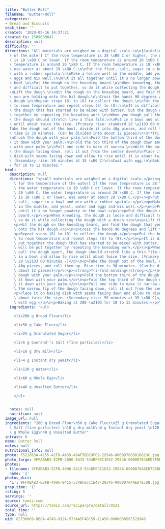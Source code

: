 ```yaml
---
title: "Butter Roll"
filename: "Butter-Roll"
categories:
- Bread and Biscuits
cook_time: ''
created: '2020-05-16 14:37:21'
created_ts: 1589639841
description: null
difficulty: ''
directions: "All materials are weighed on a digital scale.\n\n[Guideline for the temperature\
  \ of the water] If the room temperature is 28 \xB0 C or higher, the water temperature\
  \ is 10 \xB0 C or lower. If the room temperature is around 20 \xB0 C, the water\
  \ temperature is around 20 \xB0 C. If the room temperature is 10 \xB0 C or lower,\
  \ use water at about 28 \xB0 C.\n\nPut the flour, salt, sugar in a bowl and mix\
  \ with a rubber spatula.\n\nMake a hollow well in the middle, add yeast, water and\
  \ eggs and mix well.\n\nPut it all together until it's no longer powdery in the\
  \ bowl.\n\nPut the dough on the kneading board.\n\nWhen kneading, the dough is loose\
  \ and difficult to put together, so do it while collecting the dough with a drech.\n\
  \nLift the dough.\n\nHit the dough on the kneading board, and fold the dough that\
  \ you are holding onto the hit dough.\n\nCross the hands 90 degrees and lift the\
  \ dough.\n\nRepeat steps (6) to (8) to collect the dough.\n\nPut the butter warmed\
  \ to room temperature and repeat steps (5) to (8).\n\nIt is difficult to put together\
  \ the dough that has started to be mixed with butter, but the dough will be put\
  \ together by repeating the kneading work.\n\nWhen you dough pull the dough apart,\
  \ the dough should stretch like a thin film.\n\nPut in a bowl and allow to rise\
  \ until about twice the size. (Primary rise: standard 28 \u2103 60 minutes ~)\n\n\
  Take the dough out of the bowl, divide it into 40g pieces, and roll them up. Rise\
  \ time is 30 minutes. (Can be divided into about 12 pieces)\n\n**Tri-fold molding**\n\
  \nCrush the dough with your palm.\n\nFold the bottom third of the dough up and press\
  \ it down with your palm.\n\nFold the top third of the dough down and press it down\
  \ with your palm.\n\nPull one side to make it narrow.\n\nWith the narrow tip of\
  \ the dough facing down, roll it out from the center down\n\nPlace it on baking\
  \ dish with seams facing down and allow to rise until it is about twice the size.\
  \ (Secondary rise: 50 minutes at 35 \xB0 C)\n\nCoat with egg.\n\nBaking at 200 \u2103\
  \ for 10 to 12 minutes."
html:
  description: null
  directions: "<p>All materials are weighed on a digital scale.</p>\n<p>[Guideline\
    \ for the temperature of the water] If the room temperature is 28 \xB0 C or higher,\
    \ the water temperature is 10 \xB0 C or lower. If the room temperature is around\
    \ 20 \xB0 C, the water temperature is around 20 \xB0 C. If the room temperature\
    \ is 10 \xB0 C or lower, use water at about 28 \xB0 C.</p>\n<p>Put the flour,\
    \ salt, sugar in a bowl and mix with a rubber spatula.</p>\n<p>Make a hollow well\
    \ in the middle, add yeast, water and eggs and mix well.</p>\n<p>Put it all together\
    \ until it's no longer powdery in the bowl.</p>\n<p>Put the dough on the kneading\
    \ board.</p>\n<p>When kneading, the dough is loose and difficult to put together,\
    \ so do it while collecting the dough with a drech.</p>\n<p>Lift the dough.</p>\n\
    <p>Hit the dough on the kneading board, and fold the dough that you are holding\
    \ onto the hit dough.</p>\n<p>Cross the hands 90 degrees and lift the dough.</p>\n\
    <p>Repeat steps (6) to (8) to collect the dough.</p>\n<p>Put the butter warmed\
    \ to room temperature and repeat steps (5) to (8).</p>\n<p>It is difficult to\
    \ put together the dough that has started to be mixed with butter, but the dough\
    \ will be put together by repeating the kneading work.</p>\n<p>When you dough\
    \ pull the dough apart, the dough should stretch like a thin film.</p>\n<p>Put\
    \ in a bowl and allow to rise until about twice the size. (Primary rise: standard\
    \ 28 \u2103 60 minutes ~)</p>\n<p>Take the dough out of the bowl, divide it into\
    \ 40g pieces, and roll them up. Rise time is 30 minutes. (Can be divided into\
    \ about 12 pieces)</p>\n<p><strong>Tri-fold molding</strong></p>\n<p>Crush the\
    \ dough with your palm.</p>\n<p>Fold the bottom third of the dough up and press\
    \ it down with your palm.</p>\n<p>Fold the top third of the dough down and press\
    \ it down with your palm.</p>\n<p>Pull one side to make it narrow.</p>\n<p>With\
    \ the narrow tip of the dough facing down, roll it out from the center down</p>\n\
    <p>Place it on baking dish with seams facing down and allow to rise until it is\
    \ about twice the size. (Secondary rise: 50 minutes at 35 \xB0 C)</p>\n<p>Coat\
    \ with egg.</p>\n<p>Baking at 200 \u2103 for 10 to 12 minutes.</p>\n"
  ingredients: '<ul>

    <li>200 g Bread Flour</li>

    <li>50 g Cake Flour</li>

    <li>25 g Granulated Sugar</li>

    <li>5 g Guerand''s Salt (fine particles)</li>

    <li>10 g dry milk</li>

    <li>4 g Instant dry yeast</li>

    <li>120 g Water</li>

    <li>60 g Whole Egg</li>

    <li>40 g Unsalted Butter</li>

    </ul>

    '
  notes: null
  nutrition: null
image_url: null
ingredients: "200 g Bread Flour\n50 g Cake Flour\n25 g Granulated Sugar\n5 g Guerand's\
  \ Salt (fine particles) \n10 g dry milk\n4 g Instant dry yeast \n120 g Water\n60\
  \ g Whole Egg\n40 g Unsalted Butter"
intrash: 0
name: Butter Roll
notes: null
nutritional_info: null
photo: F522063A-4155-42FD-AA39-494F5BD29F02-29546-0000D70B3D18819C.jpg
photo_large: 9FFABAB3-E2FB-4006-8415-534BFECC1E42-29546-0000D704AED7E5DB.jpg
photos:
- filename: 9FFABAB3-E2FB-4006-8415-534BFECC1E42-29546-0000D704AED7E5DB.jpg
  name: '1'
photos_dict:
  '1': 9FFABAB3-E2FB-4006-8415-534BFECC1E42-29546-0000D704AED7E5DB.jpg
prep_time: '1'
rating: 5
servings: ''
source: tomiz.com
source_url: https://tomiz.com/recipe/pro/detail/9521
total_time: ''
type: null
uid: 8EF38009-BB8A-474B-832A-573AA5F4DC59-11450-000003056F5299A6
---
```

